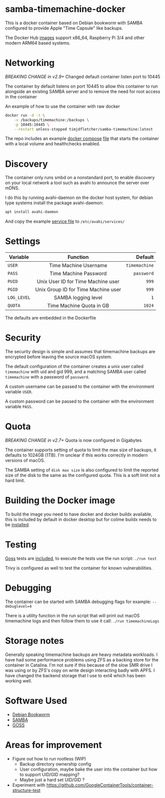 # samba-timemachine-docker

This is a docker container based on Debian bookworm with SAMBA configured to provide Apple "Time Capsule" like backups.

The Docker Hub [images](https://hub.docker.com/repository/docker/timjdfletcher/samba-timemachine/tags?page=1&ordering=last_updated)
support x86_64, Raspberry Pi 3/4 and other modern ARM64 based systems.

# Networking

*BREAKING CHANGE in v2.9+* Changed default container listen port to 10445

The container by default listens on port 10445 to allow this container to run alongside an existing SAMBA server and to remove 
the need for root access in the container

An example of how to use the container with raw docker

```bash
docker run -d -t \
    -v /backups/timemachine:/backups \
    -p 10445:10445 \
    --restart unless-stopped timjdfletcher/samba-timemachine:latest
```

The repo includes an example [docker compose](https://docs.docker.com/compose/) [file](./docker-compose.yml) that starts the container 
with a local volume and healthchecks enabled.

# Discovery

The container only runs smbd on a nonstandard port, to enable discovery on your local network a tool such as avahi to announce the server over mDNS.  

I do this by running avahi-daemon on the docker host system, for debian type systems install the package avahi-daemon: 

```bash
apt install avahi-daemon
```

And copy the example [service file](timemachine.service) to `/etc/avahi/services/`

# Settings

| Variable    |              Function               |      Default  |
|-------------|:-----------------------------------:|--------------:|
| `USER`      |        Time Machine Username        | `timemachine` |
| `PASS`      |        Time Machine Password        |    `password` |
| `PUID`      | Unix User ID for Time Machine user  |         `999` |
| `PGID`      | Unix Group ID for Time Machine user |         `999` |
| `LOG_LEVEL` |         SAMBA logging level         |           `1` |
| `QUOTA`     |      Time Machine Quota in GB       |        `1024` |

The defaults are embedded in the Dockerfile

# Security

The security design is simple and assumes that timemachine backups are encrypted before leaving the source macOS system. 

The default configuration of the container creates a unix user called `timemachine` with uid and gid 999, and a matching SAMBA user called `timemachine` with a password of `password`.

A custom username can be passed to the container with the environment variable `USER`.

A custom password can be passed to the container with the environment variable `PASS`.

# Quota

*BREAKING CHANGE in v2.7+* Quota is now configured in Gigabytes

The container supports setting of quota to limit the max size of backups, it defaults to 1024GB (1TB).
I'm unclear if this works correctly in modern versions of macOS.

The SAMBA setting of `disk max size` is also configured to limit the reported size of the disk to the same as the configured quota. 
This is a soft limit not a hard limit.

# Building the Docker image

To build the image you need to have docker and docker buildx available, this is included by default in docker desktop but for colime buildx needs to be [installed](https://github.com/abiosoft/colima/issues/44).

# Testing

[Goss](https://github.com/goss-org/goss) tests are [included](goss/tests/), to execute the tests use the run script: `./run test`

Trivy is configured as well to test the container for known vulnerabilities.

# Debugging

The container can be started with SAMBA debugging flags for example: `--debuglevel=4`

There is a utility function in the run script that will print out macOS timemachine logs and then follow them to use it call:
`./run timemachineLogs`

# Storage notes

Generally speaking timemachine backups are heavy metadata workloads.
I have had some performance problems using ZFS as a backing store for the container in Catalina.
I'm not sure if this because of the slow SMR drive I was using or by ZFS's copy on write design interacting badly with APFS.
I have changed the backend storage that I use to ext4 which has been working well.

# Software Used

* [Debian Bookworm](https://hub.docker.com/_/debian?tab=tags&page=1&name=bookworm-slim)
* [SAMBA](https://packages.debian.org/bookworm/samba)
* [GOSS](https://github.com/goss-org/goss)

# Areas for improvement

* Figure out how to run rootless (WIP)
  * Backup directory ownership config
  * User configuration, maybe bake the user into the container but how to support UID/GID mapping?
  * Maybe just a hard set UID/GID ?
* Experiment with https://github.com/GoogleContainerTools/container-structure-test